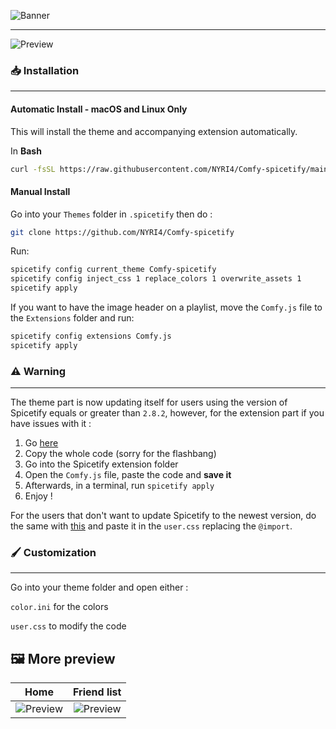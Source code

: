 ![Banner](https://nyri4.github.io/Comfy-spicetify/assets/banner.png)

---

![Preview](https://nyri4.github.io/Comfy-spicetify/assets/preview.png)

### 📥 Installation

---

#### Automatic Install - macOS and Linux Only

This will install the theme and accompanying extension automatically.

In **Bash**

```bash
curl -fsSL https://raw.githubusercontent.com/NYRI4/Comfy-spicetify/main/install.sh | sh
```

#### Manual Install

Go into your `Themes` folder in `.spicetify` then do :

```sh
git clone https://github.com/NYRI4/Comfy-spicetify
```

Run:

```sh
spicetify config current_theme Comfy-spicetify
spicetify config inject_css 1 replace_colors 1 overwrite_assets 1
spicetify apply
```

If you want to have the image header on a playlist, move the `Comfy.js` file to the `Extensions` folder and run:

```sh
spicetify config extensions Comfy.js
spicetify apply
```

### ⚠️️ Warning

---

The theme part is now updating itself for users using the version of Spicetify equals or greater than `2.8.2`, however, for the extension part if you have issues with it :

1. Go [here](https://nyri4.github.io/Comfy-spicetify/Comfy.js)
2. Copy the whole code (sorry for the flashbang)
3. Go into the Spicetify extension folder
4. Open the `Comfy.js` file, paste the code and **save it**
5. Afterwards, in a terminal, run `spicetify apply`
6. Enjoy !

For the users that don't want to update Spicetify to the newest version, do the same with [this](https://nyri4.github.io/Comfy-spicetify/Comfy.js) and paste it in the `user.css` replacing the `@import`.

### 🖌️ Customization

---

Go into your theme folder and open either :

`color.ini` for the colors

`user.css` to modify the code

## 🖼️ More preview

| Home | Friend list
| :---------: | :---------:
| ![Preview](https://nyri4.github.io/Comfy-spicetify/assets/home.png)  | ![Preview](https://nyri4.github.io/Comfy-spicetify/assets/friend-list.png)
